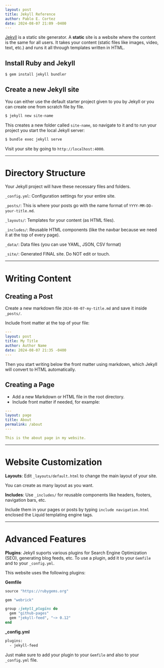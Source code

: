 ```yaml
---
layout: post
title: Jekyll Reference
author: Pablo E. Cortez
date: 2024-08-07 21:09 -0400
---
```


[Jekyll](https://jekyllrb.com) is a static site generator. A **static** site is 
a website where the content is the same for all users. It takes your content 
(static files like images, video, text, etc.) and runs it all through templates
written in HTML.

## Install Ruby and Jekyll

```sh
$ gem install jekyll bundler
```

## Create a new Jekyll site

You can either use the default starter project given to you by Jekyll or you 
can create one from scratch file by file.

```sh
$ jekyll new site-name
```

This creates a new folder called `site-name`, so navigate to it and to run your
project you start the local Jekyll server:

```sh
$ bundle exec jekyll serve
```

Visit your site by going to `http://localhost:4000`.

---

# Directory Structure

Your Jekyll project will have these necessary files and folders. 

`_config.yml`: Configuration settings for your entire site.

`_posts/`: This is where your posts go with the name format of 
`YYYY-MM-DD-your-title.md`.

`_layouts/`: Templates for your content (as HTML files).

`_includes/`: Reusable HTML components (like the navbar because we need it at 
the top of every page).

`_data/`: Data files (you can use YAML, JSON, CSV format)

`_site/`: Generated FINAL site. Do NOT edit or touch.

---

# Writing Content

## Creating a Post

Create a new markdown file `2024-08-07-my-title.md` and save it inside `_posts/`.

Include front matter at the top of your file:

```yaml
---
layout: post
title: My Title
author: Author Name
date: 2024-08-07 21:35 -0400
---
``` 

Then you start writing below the front matter using markdown, which Jekyll
will convert to HTML automatically. 

## Creating a Page

- Add a new Markdown or HTML file in the root directory.
- Include front matter if needed, for example:

```yaml
---
layout: page
title: About
permalink: /about
---

This is the about page in my website.
``` 

---

# Website Customization 

**Layouts**: Edit `_layouts/default.html` to change the main layout of your site.

You can create as many layout as you want.

**Includes**: Use `_includes/` for reusable components like headers, footers, navigation bars, etc.

Include them in your pages or posts by typing `include navigation.html` enclosed 
the Liquid templating engine tags.

---

# Advanced Features

**Plugins**: Jekyll suports various plugins for Search Engine Optimization (SEO),
generating blog feeds, etc. To use a plugin, add it to your `Gemfile` and to your `_config.yml`.

This website uses the following plugins:

**Gemfile**

```ruby
source "https://rubygems.org"

gem "webrick"

group :jekyll_plugins do
  gem "github-pages"
  gem "jekyll-feed", "~> 0.12"
end
```

**_config.yml**

```sh
plugins:
  - jekyll-feed
```

Just make sure to add your plugin to your `Gemfile` and also to your `_config.yml` file.

